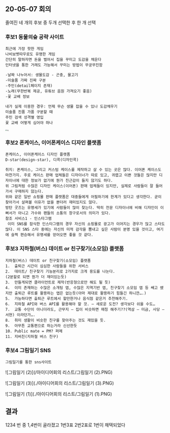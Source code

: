 

##  20-05-07 회의

줄여진 네 개의 후보 중 두개 선택한 후 한 개 선택



### 후보1 동물의숲 공략 사이트

```
최근에 가장 핫한 게임
나비보벳따우로도 유명한 게임
간단히 말하자면 돈을 벌어서 집을 꾸미고 도감을 채운다
인터넷을 통한 거래도 가능해서 꾸미는 방법이 무궁무진함

-날짜 나누어서: 생물도감 - 곤충, 물고기
-미술품 가짜 진짜 구분
-주민(detail페이지 존재)
-노래(무한반복 제공, 유튜브 음원 가져오기 좋음)
-꽃 교배 정보

내가 실제 이용한 경우: 언제 무슨 생물 잡을 수 있나 도감채우기
미술품 진품 가품 구분할 때
주민 검색 성격별 영입
꽃 교배 어떻게 심어야 하나
```

<img src="/아이디어회의 리스트/동숲.png" alt="동숲" style="zoom: 25%;" />

### 후보2  폰케이스, 이어폰케이스 디자인 플랫폼

```
폰케이스, 이어폰케이스 디자인 플랫폼
D-star(design-star), 디콕(디자인콕)

취지: 폰케이스, 그리고 커스텀 케이스를 제작하고 살 수 있는 곳은 많다. 이어폰 케이스도 마찬가지. 주로 케이스 판매 업체들은 디자이너가 따로 있고, 귀엽고 이쁜 것들은 많지만 디자이너에 대한 정보가 없기에 뭔가 친근감이 들지 않기도 하다.
위 그림처럼 수많은 디자인 케이스(이어폰) 판매 업체들이 있지만, 실제로 사람들이 잘 들어가서 구매하지 않는다. 
위와 같은 일반 쇼핑몰 판매 플랫폼은 대중들에게 어필하기에 한계가 있다고 생각한다. 굳이 찾아가서 살펴볼 이유가 없을 뿐더러 재미있지도 않다.
방탄 굿즈는 유명세가 있기에 사람들이 많이 찾는다. 딱히 전문 디자이너에 비해 디자인이 이뻐서가 아니고 가수와 팬들의 소통의 창구로서의 의미가 있다.
참조 서비스1 - 인스타그램
 이미 SNS를 잠식한 인스타그램의 경우 자신의 쇼핑몰로 광고가 이어지는 경우가 많고 스타도 많다. 이 SNS 스타 중에는 자신의 미적 감각을 뽐내고 싶은 사람이 분명 있을 것이고, 여기에 슬쩍 편승해서 유명세를 얻어오면 좋을 것 같다.
```



### 후보3 지하철(버스) 데이트 or 친구찾기(소모임) 플랫폼

```
지하철(버스) 데이트 or 친구찾기(소모임) 플랫폼
1.	출퇴근 시간이 심심한 사람들을 위한 서비스
2.	데이트/ 친구찾기 기능분리로 2가지로 크게 용도를 나눈다.
(2분할로 되면 뭔가 더 재미있는듯)
3.	만들게되면 클라이언트로 제작(반응형으로만 해도 될 듯)
4.	이미 존재하는 수많은 소개팅 앱, 수많은 지역기반 앱, 친구찾기 소모임 앱 등 쌔고 쌨지만 출퇴근 루트를 활용하는 앱은 없는듯(아마 제대로 활용하기 힘들긴 하니깐….)
5.	가능하다면 출퇴근 루트에서 할만한거나 음식점 같은거 추천해주기.
6.	지하철 API와 버스 API를 활용해야 할 것. – 새로운 도전? 생각보다 쉬울 수도…
7.	교통 수단이 아니더라도, 근무지 – 집이 비슷하면 매칭 해주기??(역삼 – 미금, 사당 – 서현) 이라던가….
8.	취미 생활이 비슷한 친구를 찾아주는 것도 재밌을 듯.
9.	아무튼 교통편으로 하는거라 신선한듯
10.	Public mate = PM? 퍼메
11.	지버친(지하철 버스 친구)
```



### 후보4 그림일기 SNS

```
그림일기를 통한 sns사이트
```

![그림일기 (2)](/아이디어회의 리스트/그림일기 (2).PNG)

![그림일기 (3)](./아이디어회의 리스트/그림일기 (3).PNG)

![그림일기 (1)](./아이디어회의 리스트/그림일기 (1).PNG)

## 결과

1234 번 중 1,4번이 골라졌고 1번3표 2번2표로 1번이 채택되었다